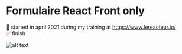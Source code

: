 # Formulaire React Front only

📅 started in april 2021 during my training at https://www.lereacteur.io/  
✅ finish

![alt text](https://github.com/frmi2018/frmi-form-frontend/blob/main/assets/form.PNG?raw=true)
